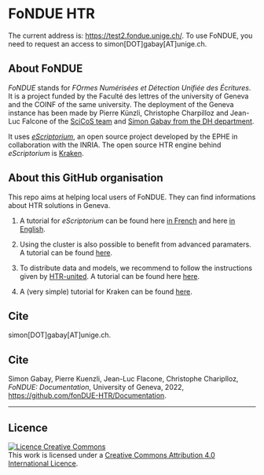 # FoNDUE HTR

The current address is: https://test2.fondue.unige.ch/. To use FoNDUE, you need to request an access to simon\[DOT\]gabay\[AT\]unige.ch.


## About FoNDUE

_FoNDUE_ stands for _FOrmes Numérisées et Détection Unifiée des Écritures_. It is a project funded by the Faculté des lettres of the university of Geneva and the COINF of the same university. The deployment of the Geneva instance has been made by Pierre Künzli, Christophe Charpilloz and Jean-Luc Falcone of the [SciCoS team](https://www.unige.ch/scicos/people) and [Simon Gabay from the DH department](https://www.unige.ch/lettres/humanites-numeriques/fr/equipe/collaborateurs/dr-simon-gabay/).

It uses [_eScriptorium_](https://gitlab.inria.fr/scripta/escriptorium), an open source project developed by the EPHE in collaboration with the INRIA. The open source HTR engine behind _eScriptorium_ is [Kraken](https://github.com/mittagessen/kraken).

## About this GitHub organisation

This repo aims at helping local users of FoNDUE. They can find informations about HTR solutions in Geneva.

1. A tutorial for _eScriptorium_ can be found here [in French](https://lectaurep.hypotheses.org/documentation/prendre-en-main-escriptorium) and here [in English](https://lectaurep.hypotheses.org/documentation/escriptorium-tutorial-en).

2. Using the cluster is also possible to benefit from advanced paramaters. A tutorial can be found [here](https://github.com/FoNDUE-HTR/Documentation/blob/master/CLUSTERS.md).

3. To distribute data and models, we recommend to follow the instructions given by [HTR-united](https://github.com/HTR-United/). A tutorial can be found here [here](https://github.com/FoNDUE-HTR/Documentation/blob/master/DATA.md).

4. A (very simple) tutorial for Kraken can be found [here](https://github.com/FoNDUE-HTR/Documentation/blob/master/KRAKEN.md).

## Cite

simon\[DOT\]gabay\[AT\]unige.ch.

## Cite

Simon Gabay, Pierre Kuenzli, Jean-Luc Flacone, Christophe Chariplloz, _FoNDUE: Documentation_, University of Geneva, 2022, https://github.com/fonDUE-HTR/Documentation.

---
## Licence

<a rel="license" href="http://creativecommons.org/licenses/by/4.0/"><img alt="Licence Creative Commons" style="border-width:0" src="https://i.creativecommons.org/l/by-sa/4.0/88x31.png" /></a><br />This work is licensed under a <a rel="license" href="http://creativecommons.org/licenses/by/4.0/">Creative Commons Attribution 4.0 International Licence</a>.